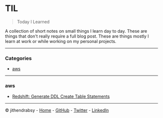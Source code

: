# TIL
> Today I Learned

A collection of short notes on small things I learn day to day. These are things that don't really require a full blog post. These are things mostly I learn at work or while working on my personal projects.

---

### Categories

* [aws](#aws)

---

### aws

* [Redshift: Generate DDL Create Table Statements](src/aws/redshift-generate-ddl.md)


---

© jithendrabsy - [Home](https://jithendrabsy.github.io/) - [GitHub](https://github.com/jithendrabsy/) - [Twitter](https://github.com/jithendrabsy/) - [LinkedIn](https://twitter.com/doomedripper)